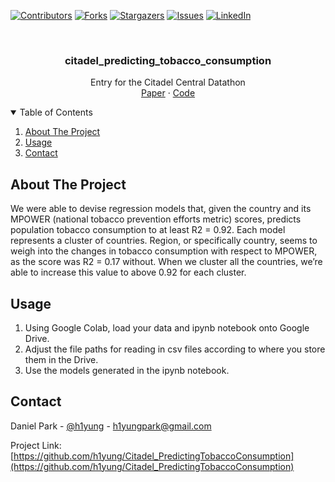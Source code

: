 <!-- Find and Replace All [repo_name] -->
<!-- Replace [product-screenshot] [product-url] -->
<!-- Other Badgets https://naereen.github.io/badges/ -->
[![Contributors][contributors-shield]][contributors-url]
[![Forks][forks-shield]][forks-url]
[![Stargazers][stars-shield]][stars-url]
[![Issues][issues-shield]][issues-url]
[![LinkedIn][linkedin-shield]][linkedin-url]
<!-- [![License][license-shield]][license-url] -->

<!-- PROJECT LOGO -->
<br />
<p align="center">

  <h3 align="center">citadel_predicting_tobacco_consumption</h3>

  <p align="center">
    Entry for the Citadel Central Datathon
    <br />
    <a href="https://github.com/h1yung/Citadel_PredictingTobaccoConsumption/blob/main/citadel_datathon.pdf">Paper</a>
    ·
    <a href="https://github.com/h1yung/Citadel_PredictingTobaccoConsumption/blob/main/datathon.ipynb">Code</a>
  </p>
</p>

<!-- TABLE OF CONTENTS -->
<details open="open">
  <summary>Table of Contents</summary>
  <ol>
    <li>
      <a href="#about-the-project">About The Project</a>
    </li>
    <li><a href="#usage">Usage</a></li>
    <li><a href="#contact">Contact</a></li>
  </ol>
</details>

<!-- ABOUT THE PROJECT -->
## About The Project

We were able to devise regression models that, given the country and its MPOWER (national tobacco prevention efforts metric) scores, predicts population tobacco consumption to at least R2 = 0.92. Each model represents a cluster of countries. Region, or specifically country, seems to weigh into the changes in tobacco consumption with respect to MPOWER, as the score was R2 = 0.17 without. When we cluster all the countries, we’re able to increase this value to above 0.92 for each cluster.

## Usage

1. Using Google Colab, load your data and ipynb notebook onto Google Drive.
2. Adjust the file paths for reading in csv files according to where you store them in the Drive.
3. Use the models generated in the ipynb notebook.

<!-- CONTACT -->
## Contact

Daniel Park - [@h1yung][linkedin-url] - h1yungpark@gmail.com

Project Link: [https://github.com/h1yung/Citadel_PredictingTobaccoConsumption](https://github.com/h1yung/Citadel_PredictingTobaccoConsumption)

<!-- MARKDOWN LINKS & IMAGES -->
<!-- https://www.markdownguide.org/basic-syntax/#reference-style-links -->
[contributors-shield]: https://img.shields.io/github/contributors/h1yung/Citadel_PredictingTobaccoConsumption.svg?style=for-the-badge
[contributors-url]: https://github.com/h1yung/Citadel_PredictingTobaccoConsumption/graphs/contributors
[forks-shield]: https://img.shields.io/github/forks/h1yung/Citadel_PredictingTobaccoConsumption.svg?style=for-the-badge
[forks-url]: https://github.com/h1yung/Citadel_PredictingTobaccoConsumption/network/members
[stars-shield]: https://img.shields.io/github/stars/h1yung/Citadel_PredictingTobaccoConsumption.svg?style=for-the-badge
[stars-url]: https://github.com/h1yung/Citadel_PredictingTobaccoConsumption/stargazers
[issues-shield]: https://img.shields.io/github/issues/h1yung/Citadel_PredictingTobaccoConsumption.svg?style=for-the-badge
[issues-url]: https://github.com/h1yung/Citadel_PredictingTobaccoConsumption/issues
<!-- [license-shield]: 
[license-url]:  -->
[linkedin-shield]: https://img.shields.io/badge/-LinkedIn-black.svg?style=for-the-badge&logo=linkedin&colorB=555
[linkedin-url]: https://www.linkedin.com/in/fifadaniel/
